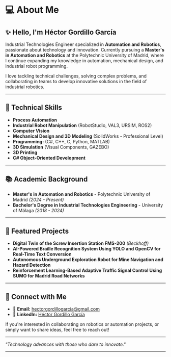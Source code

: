 # 💻 About Me

## ✨ Hello, I'm Héctor Gordillo García

Industrial Technologies Engineer specialized in **Automation and Robotics**, passionate about technology and innovation. Currently pursuing a **Master's in Automation and Robotics** at the Polytechnic University of Madrid, where I continue expanding my knowledge in automation, mechanical design, and industrial robot programming.

I love tackling technical challenges, solving complex problems, and collaborating in teams to develop innovative solutions in the field of industrial robotics.

---

## 🔧 Technical Skills
- **Process Automation**
- **Industrial Robot Manipulation** (RobotStudio, VAL3, URSIM, ROS2)
- **Computer Vision**
- **Mechanical Design and 3D Modeling** (SolidWorks - Professional Level)
- **Programming:** (C#, C++, C, Python, MATLAB)
- **3D Simulation** (Visual Components, GAZEBO)
- **3D Printing**
- **C# Object-Oriented Development**

---

## 📚 Academic Background
- **Master's in Automation and Robotics** - Polytechnic University of Madrid *(2024 - Present)*
- **Bachelor's Degree in Industrial Technologies Engineering** - University of Málaga *(2018 - 2024)*

---

## 🎨 Featured Projects
- **Digital Twin of the Screw Insertion Station FMS-200** *(Beckhoff)*
- **AI-Powered Braille Recognition System Using YOLO and OpenCV for Real-Time Text Conversion**
- **Autonomous Underground Exploration Robot for Mine Navigation and Hazard Detection**
- **Reinforcement Learning-Based Adaptive Traffic Signal Control Using SUMO for Madrid Road Networks**
---

## 👥 Connect with Me
- 📧 **Email:** [hectorgordillogarcia@gmail.com](mailto:hectorgordillogarcia@gmail.com)
- 🔗 **LinkedIn:** [Héctor Gordillo García](https://www.linkedin.com/in/h%C3%A9ctor-gordillo-garc%C3%ADa-18b026254)

If you're interested in collaborating on robotics or automation projects, or simply want to share ideas, feel free to reach out!

---

_\"Technology advances with those who dare to innovate.\"_

---
